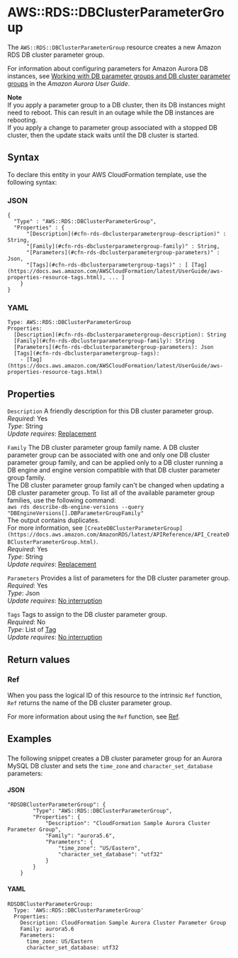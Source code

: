 # AWS::RDS::DBClusterParameterGroup<a name="aws-resource-rds-dbclusterparametergroup"></a>

The `AWS::RDS::DBClusterParameterGroup` resource creates a new Amazon RDS DB cluster parameter group\.

For information about configuring parameters for Amazon Aurora DB instances, see [Working with DB parameter groups and DB cluster parameter groups](https://docs.aws.amazon.com/AmazonRDS/latest/AuroraUserGuide/USER_WorkingWithParamGroups.html) in the *Amazon Aurora User Guide*\.

**Note**  
If you apply a parameter group to a DB cluster, then its DB instances might need to reboot\. This can result in an outage while the DB instances are rebooting\.  
If you apply a change to parameter group associated with a stopped DB cluster, then the update stack waits until the DB cluster is started\.

## Syntax<a name="aws-resource-rds-dbclusterparametergroup-syntax"></a>

To declare this entity in your AWS CloudFormation template, use the following syntax:

### JSON<a name="aws-resource-rds-dbclusterparametergroup-syntax.json"></a>

```
{
  "Type" : "AWS::RDS::DBClusterParameterGroup",
  "Properties" : {
      "[Description](#cfn-rds-dbclusterparametergroup-description)" : String,
      "[Family](#cfn-rds-dbclusterparametergroup-family)" : String,
      "[Parameters](#cfn-rds-dbclusterparametergroup-parameters)" : Json,
      "[Tags](#cfn-rds-dbclusterparametergroup-tags)" : [ [Tag](https://docs.aws.amazon.com/AWSCloudFormation/latest/UserGuide/aws-properties-resource-tags.html), ... ]
    }
}
```

### YAML<a name="aws-resource-rds-dbclusterparametergroup-syntax.yaml"></a>

```
Type: AWS::RDS::DBClusterParameterGroup
Properties: 
  [Description](#cfn-rds-dbclusterparametergroup-description): String
  [Family](#cfn-rds-dbclusterparametergroup-family): String
  [Parameters](#cfn-rds-dbclusterparametergroup-parameters): Json
  [Tags](#cfn-rds-dbclusterparametergroup-tags): 
    - [Tag](https://docs.aws.amazon.com/AWSCloudFormation/latest/UserGuide/aws-properties-resource-tags.html)
```

## Properties<a name="aws-resource-rds-dbclusterparametergroup-properties"></a>

`Description`  <a name="cfn-rds-dbclusterparametergroup-description"></a>
A friendly description for this DB cluster parameter group\.  
*Required*: Yes  
*Type*: String  
*Update requires*: [Replacement](https://docs.aws.amazon.com/AWSCloudFormation/latest/UserGuide/using-cfn-updating-stacks-update-behaviors.html#update-replacement)

`Family`  <a name="cfn-rds-dbclusterparametergroup-family"></a>
The DB cluster parameter group family name\. A DB cluster parameter group can be associated with one and only one DB cluster parameter group family, and can be applied only to a DB cluster running a DB engine and engine version compatible with that DB cluster parameter group family\.  
The DB cluster parameter group family can't be changed when updating a DB cluster parameter group\.
To list all of the available parameter group families, use the following command:  
`aws rds describe-db-engine-versions --query "DBEngineVersions[].DBParameterGroupFamily"`  
The output contains duplicates\.  
For more information, see `[CreateDBClusterParameterGroup](https://docs.aws.amazon.com/AmazonRDS/latest/APIReference/API_CreateDBClusterParameterGroup.html)`\.  
*Required*: Yes  
*Type*: String  
*Update requires*: [Replacement](https://docs.aws.amazon.com/AWSCloudFormation/latest/UserGuide/using-cfn-updating-stacks-update-behaviors.html#update-replacement)

`Parameters`  <a name="cfn-rds-dbclusterparametergroup-parameters"></a>
Provides a list of parameters for the DB cluster parameter group\.  
*Required*: Yes  
*Type*: Json  
*Update requires*: [No interruption](https://docs.aws.amazon.com/AWSCloudFormation/latest/UserGuide/using-cfn-updating-stacks-update-behaviors.html#update-no-interrupt)

`Tags`  <a name="cfn-rds-dbclusterparametergroup-tags"></a>
Tags to assign to the DB cluster parameter group\.  
*Required*: No  
*Type*: List of [Tag](https://docs.aws.amazon.com/AWSCloudFormation/latest/UserGuide/aws-properties-resource-tags.html)  
*Update requires*: [No interruption](https://docs.aws.amazon.com/AWSCloudFormation/latest/UserGuide/using-cfn-updating-stacks-update-behaviors.html#update-no-interrupt)

## Return values<a name="aws-resource-rds-dbclusterparametergroup-return-values"></a>

### Ref<a name="aws-resource-rds-dbclusterparametergroup-return-values-ref"></a>

 When you pass the logical ID of this resource to the intrinsic `Ref` function, `Ref` returns the name of the DB cluster parameter group\.

For more information about using the `Ref` function, see [Ref](https://docs.aws.amazon.com/AWSCloudFormation/latest/UserGuide/intrinsic-function-reference-ref.html)\.

## Examples<a name="aws-resource-rds-dbclusterparametergroup--examples"></a>

### <a name="aws-resource-rds-dbclusterparametergroup--examples--"></a>

The following snippet creates a DB cluster parameter group for an Aurora MySQL DB cluster and sets the `time_zone` and `character_set_database` parameters: 

#### JSON<a name="aws-resource-rds-dbclusterparametergroup--examples----json"></a>

```
"RDSDBClusterParameterGroup": {
        "Type": "AWS::RDS::DBClusterParameterGroup",
        "Properties": {
            "Description": "CloudFormation Sample Aurora Cluster Parameter Group",
            "Family": "aurora5.6",
            "Parameters": {
                "time_zone": "US/Eastern",
                "character_set_database": "utf32"
            }
        }
    }
```

#### YAML<a name="aws-resource-rds-dbclusterparametergroup--examples----yaml"></a>

```
RDSDBClusterParameterGroup:
  Type: 'AWS::RDS::DBClusterParameterGroup'
  Properties:
    Description: CloudFormation Sample Aurora Cluster Parameter Group
    Family: aurora5.6
    Parameters:
      time_zone: US/Eastern
      character_set_database: utf32
```